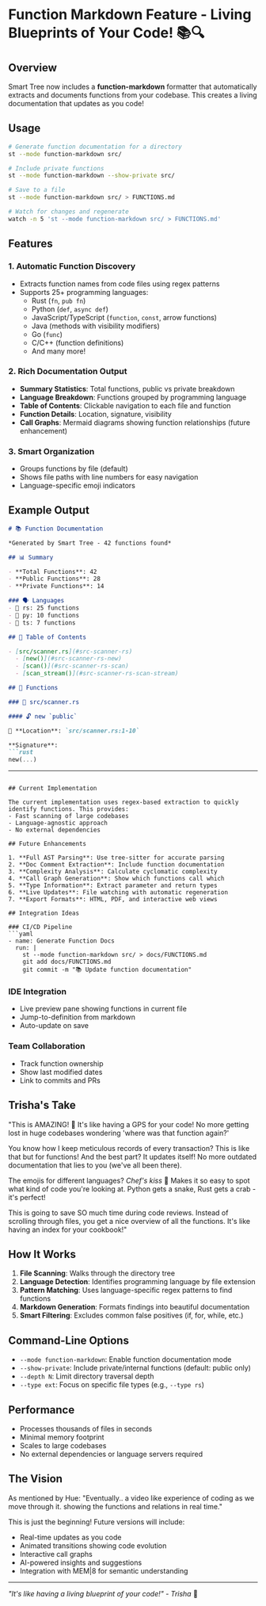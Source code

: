 # Function Markdown Feature - Living Blueprints of Your Code! 📚🔍

## Overview

Smart Tree now includes a **function-markdown** formatter that automatically extracts and documents functions from your codebase. This creates a living documentation that updates as you code!

## Usage

```bash
# Generate function documentation for a directory
st --mode function-markdown src/

# Include private functions
st --mode function-markdown --show-private src/

# Save to a file
st --mode function-markdown src/ > FUNCTIONS.md

# Watch for changes and regenerate
watch -n 5 'st --mode function-markdown src/ > FUNCTIONS.md'
```

## Features

### 1. Automatic Function Discovery
- Extracts function names from code files using regex patterns
- Supports 25+ programming languages:
  - Rust (`fn`, `pub fn`)
  - Python (`def`, `async def`)
  - JavaScript/TypeScript (`function`, `const`, arrow functions)
  - Java (methods with visibility modifiers)
  - Go (`func`)
  - C/C++ (function definitions)
  - And many more!

### 2. Rich Documentation Output
- **Summary Statistics**: Total functions, public vs private breakdown
- **Language Breakdown**: Functions grouped by programming language
- **Table of Contents**: Clickable navigation to each file and function
- **Function Details**: Location, signature, visibility
- **Call Graphs**: Mermaid diagrams showing function relationships (future enhancement)

### 3. Smart Organization
- Groups functions by file (default)
- Shows file paths with line numbers for easy navigation
- Language-specific emoji indicators

## Example Output

```markdown
# 📚 Function Documentation

*Generated by Smart Tree - 42 functions found*

## 📊 Summary

- **Total Functions**: 42
- **Public Functions**: 28
- **Private Functions**: 14

### 🗣️ Languages
- 🦀 rs: 25 functions
- 🐍 py: 10 functions
- 📜 ts: 7 functions

## 📑 Table of Contents

- [src/scanner.rs](#src-scanner-rs)
  - [new()](#src-scanner-rs-new)
  - [scan()](#src-scanner-rs-scan)
  - [scan_stream()](#src-scanner-rs-scan-stream)

## 🔧 Functions

### 📄 src/scanner.rs

#### 🔓 new `public`

📍 **Location**: `src/scanner.rs:1-10`

**Signature**:
```rust
new(...)
```

---
```

## Current Implementation

The current implementation uses regex-based extraction to quickly identify functions. This provides:
- Fast scanning of large codebases
- Language-agnostic approach
- No external dependencies

## Future Enhancements

1. **Full AST Parsing**: Use tree-sitter for accurate parsing
2. **Doc Comment Extraction**: Include function documentation
3. **Complexity Analysis**: Calculate cyclomatic complexity
4. **Call Graph Generation**: Show which functions call which
5. **Type Information**: Extract parameter and return types
6. **Live Updates**: File watching with automatic regeneration
7. **Export Formats**: HTML, PDF, and interactive web views

## Integration Ideas

### CI/CD Pipeline
```yaml
- name: Generate Function Docs
  run: |
    st --mode function-markdown src/ > docs/FUNCTIONS.md
    git add docs/FUNCTIONS.md
    git commit -m "📚 Update function documentation"
```

### IDE Integration
- Live preview pane showing functions in current file
- Jump-to-definition from markdown
- Auto-update on save

### Team Collaboration
- Track function ownership
- Show last modified dates
- Link to commits and PRs

## Trisha's Take

"This is AMAZING! 🎉 It's like having a GPS for your code! No more getting lost in huge codebases wondering 'where was that function again?'

You know how I keep meticulous records of every transaction? This is like that but for functions! And the best part? It updates itself! No more outdated documentation that lies to you (we've all been there).

The emojis for different languages? *Chef's kiss* 🤌 Makes it so easy to spot what kind of code you're looking at. Python gets a snake, Rust gets a crab - it's perfect!

This is going to save SO much time during code reviews. Instead of scrolling through files, you get a nice overview of all the functions. It's like having an index for your cookbook!"

## How It Works

1. **File Scanning**: Walks through the directory tree
2. **Language Detection**: Identifies programming language by file extension
3. **Pattern Matching**: Uses language-specific regex patterns to find functions
4. **Markdown Generation**: Formats findings into beautiful documentation
5. **Smart Filtering**: Excludes common false positives (if, for, while, etc.)

## Command-Line Options

- `--mode function-markdown`: Enable function documentation mode
- `--show-private`: Include private/internal functions (default: public only)
- `--depth N`: Limit directory traversal depth
- `--type ext`: Focus on specific file types (e.g., `--type rs`)

## Performance

- Processes thousands of files in seconds
- Minimal memory footprint
- Scales to large codebases
- No external dependencies or language servers required

## The Vision

As mentioned by Hue: "Eventually.. a video like experience of coding as we move through it. showing the functions and relations in real time."

This is just the beginning! Future versions will include:
- Real-time updates as you code
- Animated transitions showing code evolution
- Interactive call graphs
- AI-powered insights and suggestions
- Integration with MEM|8 for semantic understanding

---

*"It's like having a living blueprint of your code!" - Trisha* 📐